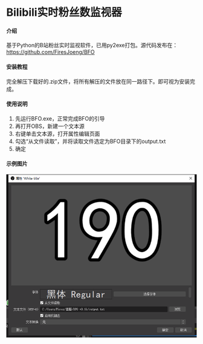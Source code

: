 # Bilibili实时粉丝数监视器

#### 介绍
基于Python的B站粉丝实时监视软件，已用py2exe打包。源代码发布在：https://github.com/FiresJoeng/BFO

#### 安装教程

完全解压下载好的.zip文件，将所有解压的文件放在同一路径下。即可视为安装完成。

#### 使用说明

1. 先运行BFO.exe，正常完成BFO的引导
2. 再打开OBS，新建一个文本源
3. 右键单击文本源，打开属性编辑页面
4. 勾选“从文件读取”，并将读取文件选定为BFO目录下的output.txt
5. 确定

#### 示例图片
![输入图片说明](example.png)
